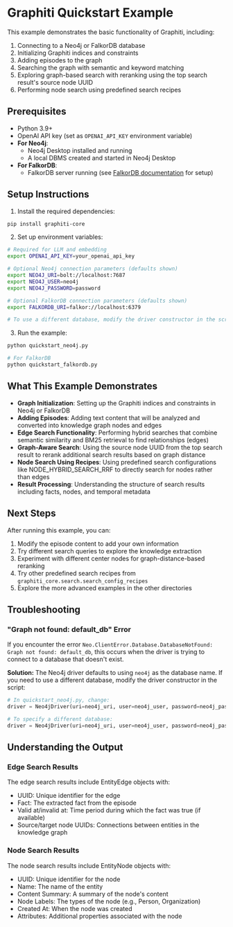 # Graphiti Quickstart Example

This example demonstrates the basic functionality of Graphiti, including:

1. Connecting to a Neo4j or FalkorDB database
2. Initializing Graphiti indices and constraints
3. Adding episodes to the graph
4. Searching the graph with semantic and keyword matching
5. Exploring graph-based search with reranking using the top search result's source node UUID
6. Performing node search using predefined search recipes

## Prerequisites

- Python 3.9+  
- OpenAI API key (set as `OPENAI_API_KEY` environment variable)  
- **For Neo4j**:
  - Neo4j Desktop installed and running  
  - A local DBMS created and started in Neo4j Desktop  
- **For FalkorDB**:
  - FalkorDB server running (see [FalkorDB documentation](https://falkordb.com/docs/) for setup)


## Setup Instructions

1. Install the required dependencies:

```bash
pip install graphiti-core
```

2. Set up environment variables:

```bash
# Required for LLM and embedding
export OPENAI_API_KEY=your_openai_api_key

# Optional Neo4j connection parameters (defaults shown)
export NEO4J_URI=bolt://localhost:7687
export NEO4J_USER=neo4j
export NEO4J_PASSWORD=password

# Optional FalkorDB connection parameters (defaults shown)
export FALKORDB_URI=falkor://localhost:6379

# To use a different database, modify the driver constructor in the script
```

3. Run the example:

```bash
python quickstart_neo4j.py

# For FalkorDB
python quickstart_falkordb.py
```

## What This Example Demonstrates

- **Graph Initialization**: Setting up the Graphiti indices and constraints in Neo4j or FalkorDB
- **Adding Episodes**: Adding text content that will be analyzed and converted into knowledge graph nodes and edges
- **Edge Search Functionality**: Performing hybrid searches that combine semantic similarity and BM25 retrieval to find relationships (edges)
- **Graph-Aware Search**: Using the source node UUID from the top search result to rerank additional search results based on graph distance
- **Node Search Using Recipes**: Using predefined search configurations like NODE_HYBRID_SEARCH_RRF to directly search for nodes rather than edges
- **Result Processing**: Understanding the structure of search results including facts, nodes, and temporal metadata

## Next Steps

After running this example, you can:

1. Modify the episode content to add your own information
2. Try different search queries to explore the knowledge extraction
3. Experiment with different center nodes for graph-distance-based reranking
4. Try other predefined search recipes from `graphiti_core.search.search_config_recipes`
5. Explore the more advanced examples in the other directories

## Troubleshooting

### "Graph not found: default_db" Error

If you encounter the error `Neo.ClientError.Database.DatabaseNotFound: Graph not found: default_db`, this occurs when the driver is trying to connect to a database that doesn't exist.

**Solution:**
The Neo4j driver defaults to using `neo4j` as the database name. If you need to use a different database, modify the driver constructor in the script:

```python
# In quickstart_neo4j.py, change:
driver = Neo4jDriver(uri=neo4j_uri, user=neo4j_user, password=neo4j_password)

# To specify a different database:
driver = Neo4jDriver(uri=neo4j_uri, user=neo4j_user, password=neo4j_password, database="your_db_name")
```

## Understanding the Output

### Edge Search Results

The edge search results include EntityEdge objects with:

- UUID: Unique identifier for the edge
- Fact: The extracted fact from the episode
- Valid at/invalid at: Time period during which the fact was true (if available)
- Source/target node UUIDs: Connections between entities in the knowledge graph

### Node Search Results

The node search results include EntityNode objects with:

- UUID: Unique identifier for the node
- Name: The name of the entity
- Content Summary: A summary of the node's content
- Node Labels: The types of the node (e.g., Person, Organization)
- Created At: When the node was created
- Attributes: Additional properties associated with the node
